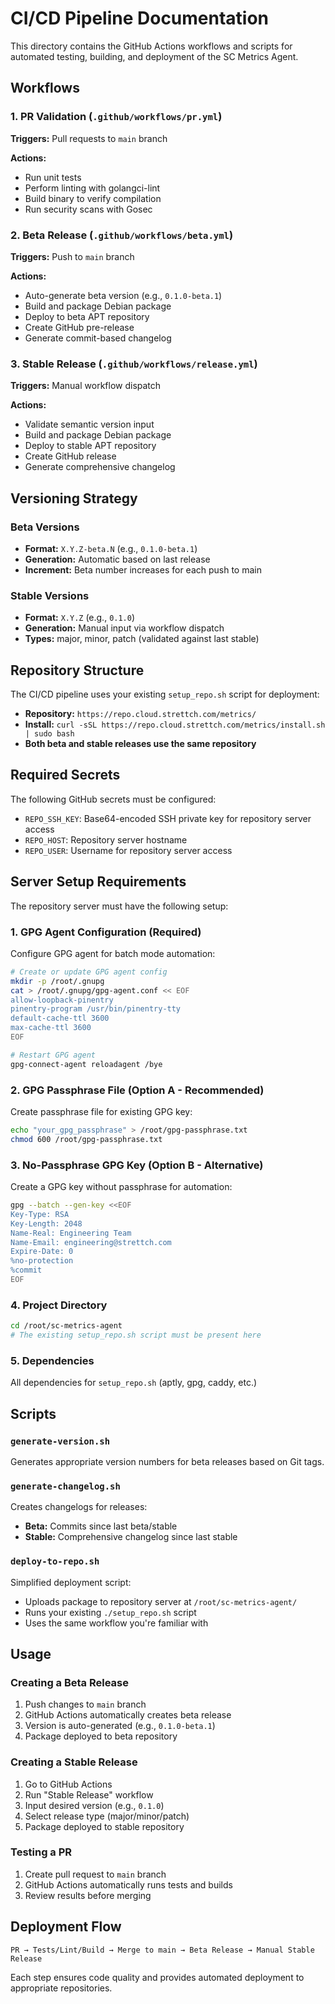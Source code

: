 # CI/CD Pipeline Documentation

This directory contains the GitHub Actions workflows and scripts for automated testing, building, and deployment of the SC Metrics Agent.


## Workflows

### 1. PR Validation (`.github/workflows/pr.yml`)
**Triggers:** Pull requests to `main` branch

**Actions:**
- Run unit tests
- Perform linting with golangci-lint
- Build binary to verify compilation
- Run security scans with Gosec

### 2. Beta Release (`.github/workflows/beta.yml`)
**Triggers:** Push to `main` branch

**Actions:**
- Auto-generate beta version (e.g., `0.1.0-beta.1`)
- Build and package Debian package
- Deploy to beta APT repository
- Create GitHub pre-release
- Generate commit-based changelog

### 3. Stable Release (`.github/workflows/release.yml`)
**Triggers:** Manual workflow dispatch

**Actions:**
- Validate semantic version input
- Build and package Debian package
- Deploy to stable APT repository
- Create GitHub release
- Generate comprehensive changelog

## Versioning Strategy

### Beta Versions
- **Format:** `X.Y.Z-beta.N` (e.g., `0.1.0-beta.1`)
- **Generation:** Automatic based on last release
- **Increment:** Beta number increases for each push to main

### Stable Versions
- **Format:** `X.Y.Z` (e.g., `0.1.0`)
- **Generation:** Manual input via workflow dispatch
- **Types:** major, minor, patch (validated against last stable)

## Repository Structure

The CI/CD pipeline uses your existing `setup_repo.sh` script for deployment:
- **Repository:** `https://repo.cloud.strettch.com/metrics/`
- **Install:** `curl -sSL https://repo.cloud.strettch.com/metrics/install.sh | sudo bash`
- **Both beta and stable releases use the same repository**

## Required Secrets

The following GitHub secrets must be configured:

- `REPO_SSH_KEY`: Base64-encoded SSH private key for repository server access
- `REPO_HOST`: Repository server hostname
- `REPO_USER`: Username for repository server access

## Server Setup Requirements

The repository server must have the following setup:

### 1. GPG Agent Configuration (Required)
Configure GPG agent for batch mode automation:
```bash
# Create or update GPG agent config
mkdir -p /root/.gnupg
cat > /root/.gnupg/gpg-agent.conf << EOF
allow-loopback-pinentry
pinentry-program /usr/bin/pinentry-tty
default-cache-ttl 3600
max-cache-ttl 3600
EOF

# Restart GPG agent
gpg-connect-agent reloadagent /bye
```

### 2. GPG Passphrase File (Option A - Recommended)
Create passphrase file for existing GPG key:
```bash
echo "your_gpg_passphrase" > /root/gpg-passphrase.txt
chmod 600 /root/gpg-passphrase.txt
```

### 3. No-Passphrase GPG Key (Option B - Alternative)
Create a GPG key without passphrase for automation:
```bash
gpg --batch --gen-key <<EOF
Key-Type: RSA
Key-Length: 2048
Name-Real: Engineering Team
Name-Email: engineering@strettch.com
Expire-Date: 0
%no-protection
%commit
EOF
```

### 4. Project Directory
```bash
cd /root/sc-metrics-agent
# The existing setup_repo.sh script must be present here
```

### 5. Dependencies
All dependencies for `setup_repo.sh` (aptly, gpg, caddy, etc.)

## Scripts

### `generate-version.sh`
Generates appropriate version numbers for beta releases based on Git tags.

### `generate-changelog.sh`
Creates changelogs for releases:
- **Beta:** Commits since last beta/stable
- **Stable:** Comprehensive changelog since last stable

### `deploy-to-repo.sh`
Simplified deployment script:
- Uploads package to repository server at `/root/sc-metrics-agent/`
- Runs your existing `./setup_repo.sh` script
- Uses the same workflow you're familiar with

## Usage

### Creating a Beta Release
1. Push changes to `main` branch
2. GitHub Actions automatically creates beta release
3. Version is auto-generated (e.g., `0.1.0-beta.1`)
4. Package deployed to beta repository

### Creating a Stable Release
1. Go to GitHub Actions
2. Run "Stable Release" workflow
3. Input desired version (e.g., `0.1.0`)
4. Select release type (major/minor/patch)
5. Package deployed to stable repository

### Testing a PR
1. Create pull request to `main` branch
2. GitHub Actions automatically runs tests and builds
3. Review results before merging

## Deployment Flow

```
PR → Tests/Lint/Build → Merge to main → Beta Release → Manual Stable Release
```

Each step ensures code quality and provides automated deployment to appropriate repositories.
